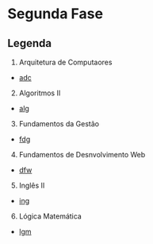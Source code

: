 # Segunda Fase

## Legenda

1. Arquitetura de Computaores
 - [adc](./adc/README.md)
2. Algoritmos II
 - [alg](./alg/README.md)
3. Fundamentos da Gestão
 - [fdg](./fdg/README.md)
4. Fundamentos de Desnvolvimento Web
 - [dfw](./fdw/README.md)
5. Inglês II
 - [ing](./ing/README.md)
6. Lógica Matemática
 - [lgm](./lgm/README.md)